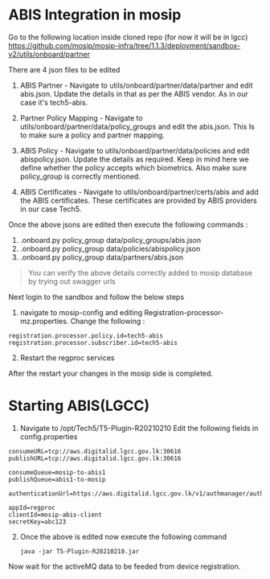 # ABIS Integration in mosip
Go to the following location inside cloned repo (for now it will be in lgcc) https://github.com/mosip/mosip-infra/tree/1.1.3/deployment/sandbox-v2/utils/onboard/partner

There are 4 json files to be edited 

1. ABIS Partner - 
	Navigate to utils/onboard/partner/data/partner and edit abis.json. Update the details in that as per the ABIS vendor. As in our case it's tech5-abis.

2. Partner Policy Mapping - 
Navigate to utils/onboard/partner/data/policy_groups and edit the abis.json. This 
	Is to make sure a policy and partner mapping.

3. ABIS Policy -
	Navigate to utils/onboard/partner/data/policies and edit abispolicy.json. Update the details as required. Keep in mind here we define whether the policy accepts which biometrics. Also make sure policy_group is correctly mentioned.

4. ABIS Certificates - 
	Navigate to utils/onboard/partner/certs/abis and add the ABIS certificates. These certificates are provided by ABIS providers in our case Tech5.

Once the above jsons are edited then execute the following commands :

1. .onboard.py policy_group data/policy_groups/abis.json
2. .onboard.py policy_group data/policies/abispolicy.json
3. .onboard.py policy_group data/partners/abis.json

> You can verify the above details correctly added to mosip database by trying out swagger urls

Next login to the sandbox and follow the below steps
1. navigate to mosip-config and editing Registration-processor-mz.properties. Change the following : 
```
registration.processor.policy.id=tech5-abis
registration.processor.subscriber.id=tech5-abis
```
2. Restart the regproc services

After the restart your changes in the mosip side is completed.

# Starting ABIS(LGCC)

1. Navigate to /opt/Tech5/T5-Plugin-R20210210 
Edit the following fields in config.properties
```
consumeURL=tcp://aws.digitalid.lgcc.gov.lk:30616
publishURL=tcp://aws.digitalid.lgcc.gov.lk:30616

consumeQueue=mosip-to-abis1
publishQueue=abis1-to-mosip

authenticationUrl=https://aws.digitalid.lgcc.gov.lk/v1/authmanager/authenticate/clientidsecretkey

appId=regproc
clientId=mosip-abis-client
secretKey=abc123
```


2. Once the above is edited now execute the following command
	
    ```java -jar T5-Plugin-R20210210.jar```

Now wait for the activeMQ data to be feeded from device registration.
